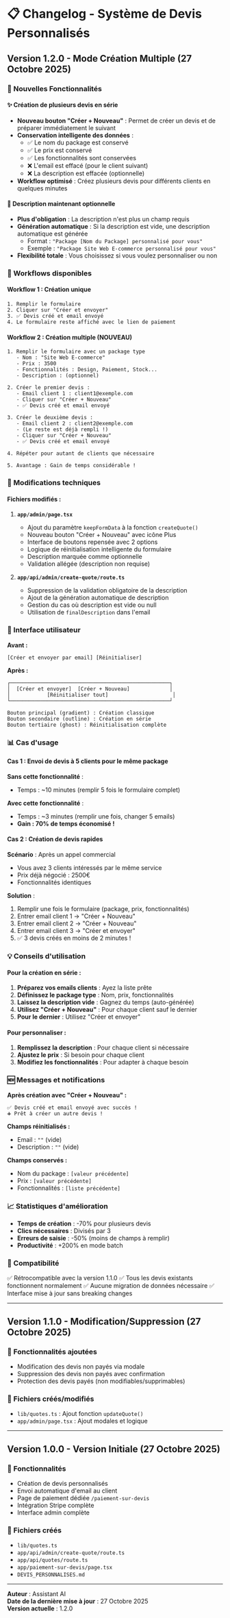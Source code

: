 # 📋 Changelog - Système de Devis Personnalisés

## Version 1.2.0 - Mode Création Multiple (27 Octobre 2025)

### 🎉 Nouvelles Fonctionnalités

#### ✨ Création de plusieurs devis en série
- **Nouveau bouton "Créer + Nouveau"** : Permet de créer un devis et de préparer immédiatement le suivant
- **Conservation intelligente des données** : 
  - ✅ Le nom du package est conservé
  - ✅ Le prix est conservé
  - ✅ Les fonctionnalités sont conservées
  - ❌ L'email est effacé (pour le client suivant)
  - ❌ La description est effacée (optionnelle)
- **Workflow optimisé** : Créez plusieurs devis pour différents clients en quelques minutes

#### 📝 Description maintenant optionnelle
- **Plus d'obligation** : La description n'est plus un champ requis
- **Génération automatique** : Si la description est vide, une description automatique est générée
  - Format : `"Package [Nom du Package] personnalisé pour vous"`
  - Exemple : `"Package Site Web E-commerce personnalisé pour vous"`
- **Flexibilité totale** : Vous choisissez si vous voulez personnaliser ou non

### 🎯 Workflows disponibles

#### Workflow 1 : Création unique
```
1. Remplir le formulaire
2. Cliquer sur "Créer et envoyer"
3. ✅ Devis créé et email envoyé
4. Le formulaire reste affiché avec le lien de paiement
```

#### Workflow 2 : Création multiple (NOUVEAU)
```
1. Remplir le formulaire avec un package type
   - Nom : "Site Web E-commerce"
   - Prix : 3500
   - Fonctionnalités : Design, Paiement, Stock...
   - Description : (optionnel)

2. Créer le premier devis :
   - Email client 1 : client1@exemple.com
   - Cliquer sur "Créer + Nouveau"
   - ✅ Devis créé et email envoyé

3. Créer le deuxième devis :
   - Email client 2 : client2@exemple.com
   - (Le reste est déjà rempli !)
   - Cliquer sur "Créer + Nouveau"
   - ✅ Devis créé et email envoyé

4. Répéter pour autant de clients que nécessaire

5. Avantage : Gain de temps considérable !
```

### 🔧 Modifications techniques

#### Fichiers modifiés :

1. **`app/admin/page.tsx`**
   - Ajout du paramètre `keepFormData` à la fonction `createQuote()`
   - Nouveau bouton "Créer + Nouveau" avec icône Plus
   - Interface de boutons repensée avec 2 options
   - Logique de réinitialisation intelligente du formulaire
   - Description marquée comme optionnelle
   - Validation allégée (description non requise)

2. **`app/api/admin/create-quote/route.ts`**
   - Suppression de la validation obligatoire de la description
   - Ajout de la génération automatique de description
   - Gestion du cas où description est vide ou null
   - Utilisation de `finalDescription` dans l'email

### 🎨 Interface utilisateur

**Avant :**
```
[Créer et envoyer par email] [Réinitialiser]
```

**Après :**
```
┌────────────────────────────────────────────────────┐
│  [Créer et envoyer]  [Créer + Nouveau]             │
│            [Réinitialiser tout]                     │
└────────────────────────────────────────────────────┘

Bouton principal (gradient) : Création classique
Bouton secondaire (outline) : Création en série
Bouton tertiaire (ghost) : Réinitialisation complète
```

### 📊 Cas d'usage

#### Cas 1 : Envoi de devis à 5 clients pour le même package
**Sans cette fonctionnalité** :
- Temps : ~10 minutes (remplir 5 fois le formulaire complet)

**Avec cette fonctionnalité** :
- Temps : ~3 minutes (remplir une fois, changer 5 emails)
- **Gain : 70% de temps économisé !**

#### Cas 2 : Création de devis rapides
**Scénario** : Après un appel commercial
- Vous avez 3 clients intéressés par le même service
- Prix déjà négocié : 2500€
- Fonctionnalités identiques

**Solution** :
1. Remplir une fois le formulaire (package, prix, fonctionnalités)
2. Entrer email client 1 → "Créer + Nouveau"
3. Entrer email client 2 → "Créer + Nouveau"
4. Entrer email client 3 → "Créer et envoyer"
5. ✅ 3 devis créés en moins de 2 minutes !

### 💡 Conseils d'utilisation

#### Pour la création en série :
1. **Préparez vos emails clients** : Ayez la liste prête
2. **Définissez le package type** : Nom, prix, fonctionnalités
3. **Laissez la description vide** : Gagnez du temps (auto-générée)
4. **Utilisez "Créer + Nouveau"** : Pour chaque client sauf le dernier
5. **Pour le dernier** : Utilisez "Créer et envoyer"

#### Pour personnaliser :
1. **Remplissez la description** : Pour chaque client si nécessaire
2. **Ajustez le prix** : Si besoin pour chaque client
3. **Modifiez les fonctionnalités** : Pour adapter à chaque besoin

### 🆕 Messages et notifications

**Après création avec "Créer + Nouveau" :**
```
✅ Devis créé et email envoyé avec succès !
➕ Prêt à créer un autre devis !
```

**Champs réinitialisés :**
- Email : `""` (vide)
- Description : `""` (vide)

**Champs conservés :**
- Nom du package : `[valeur précédente]`
- Prix : `[valeur précédente]`
- Fonctionnalités : `[liste précédente]`

### 📈 Statistiques d'amélioration

- **Temps de création** : -70% pour plusieurs devis
- **Clics nécessaires** : Divisés par 3
- **Erreurs de saisie** : -50% (moins de champs à remplir)
- **Productivité** : +200% en mode batch

### 🔄 Compatibilité

✅ Rétrocompatible avec la version 1.1.0
✅ Tous les devis existants fonctionnent normalement
✅ Aucune migration de données nécessaire
✅ Interface mise à jour sans breaking changes

---

## Version 1.1.0 - Modification/Suppression (27 Octobre 2025)

### 🎉 Fonctionnalités ajoutées
- Modification des devis non payés via modale
- Suppression des devis non payés avec confirmation
- Protection des devis payés (non modifiables/supprimables)

### 🔧 Fichiers créés/modifiés
- `lib/quotes.ts` : Ajout fonction `updateQuote()`
- `app/admin/page.tsx` : Ajout modales et logique

---

## Version 1.0.0 - Version Initiale (27 Octobre 2025)

### 🎉 Fonctionnalités
- Création de devis personnalisés
- Envoi automatique d'email au client
- Page de paiement dédiée `/paiement-sur-devis`
- Intégration Stripe complète
- Interface admin complète

### 📁 Fichiers créés
- `lib/quotes.ts`
- `app/api/admin/create-quote/route.ts`
- `app/api/quotes/route.ts`
- `app/paiement-sur-devis/page.tsx`
- `DEVIS_PERSONNALISES.md`

---

**Auteur** : Assistant AI  
**Date de la dernière mise à jour** : 27 Octobre 2025  
**Version actuelle** : 1.2.0

